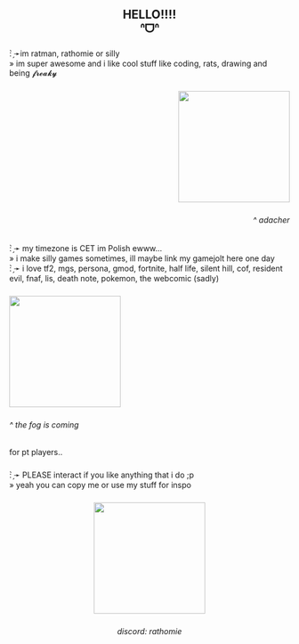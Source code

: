 <h2 align="center">HELLO!!!!<br>ᐢᗜᐢ</h2>

###

<p align="left">: ̗̀➛im ratman, rathomie or silly <br>» im super awesome and i like cool stuff like coding, rats, drawing and being 𝓯𝓻𝓮𝓪𝓴𝔂</p>

###

<div align="right">
  <img height="200" src="https://www.fightersgeneration.com/nz4/char/adachi-shrug-loop.gif"  />
</div>

###

<h6 align="right">^  adacher</h6>

###

<p align="left">: ̗̀➛ my timezone is CET im Polish ewww...<br>» i make silly games sometimes, ill maybe link my gamejolt here one day<br>: ̗̀➛ i love tf2, mgs, persona, gmod, fortnite, half life, silent hill, cof, resident evil, fnaf, lis, death note, pokemon, the webcomic (sadly)</p>

###

<div align="left">
  <img height="200" src="https://www.fightersgeneration.com/nz4/char/adachi-p4au-walk-backward.gif"  />
</div>

###

<h6 align="left">^ the fog is coming</h6>

###

<p align="left">for pt players..</p>

###

<p align="left">: ̗̀➛ PLEASE interact if you like anything that i do ;p<br>» yeah you can copy me or use my stuff for inspo</p>

###

<div align="center">
  <img height="200" src="https://www.dustloop.com/wiki/images/c/cb/P4U2R_Adachi_Throw-1.png?20220807030437"  />
</div>

###

<h6 align="center">discord: rathomie</h6>

###

<div align="left">
</div>

###

